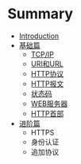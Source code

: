# Summary

* [Introduction](README.md)
* [基础篇](basic.md)
   * [TCP/IP](basic_tcpip.md)
   * [URI和URL](basic_uri_url.md)
   * [HTTP协议](basic_http_protocol.md)
   * [HTTP报文](basic_http_messager.md)
   * [状态码](basic_status_code.md)
   * [WEB服务器](basic_web_server.md)
   * [HTTP首部](basic_http_header.md)
* [进阶篇](senior.md)
   * HTTPS
   * 身份认证
   * 追加协议

